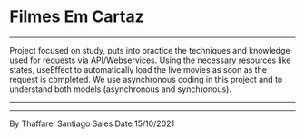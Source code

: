# Filmes Em Cartaz
--------------------------------------------------------------------------------------------------------------------------------

Project focused on study, puts into practice the techniques and knowledge used for requests via API/Webservices.
Using the necessary resources like states, useEffect to automatically load the live movies as soon as the request is completed.
We use asynchronous coding in this project and to understand both models (asynchronous and synchronous).

--------------------------------------------------------------------------------------------------------------------------------










---------------------------------------------------------------------------------------------------------------------------------
 By Thaffarel Santiago Sales
 Date 15/10/2021
